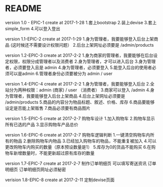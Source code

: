 # README


version 1.0 - EPIC-1  create at 2017-1-28
1.套上bootstrap
2.装上devise
3.套上simple_form
4.可以登入登出


version 1.1-EPIC-2 create at 2017-1-29
1.身为管理者，我要能够登入后台上架商品 (这时候还不需要设计权限问题）
2.后台上架网址必须要是 /admin/products

version 1.2-EPIC-3 create at 2017-2-2
1.身为商家的管理者，我要能够在后台设定权限，权限分成管理者以及消费者
2.身为管理者，才可以进入后台
3.身为管理者，必须要登入且是 admin
4.身为管理者，必须要登入
5.能登入后台的使用者必须可以是admin
6.管理者身份必须要被分为 admin / user

version 1.4-EPIC-4 create at 2017-2-2
1.身为管理者，我要能够登入后台
2.全站分为两种权限：admin (商家) / user （消费者）
3.商家可以登入 /admin
4.身为管理者，我要能够登入后台上架商品
4.后台上架网址必须要是 /admin/products
5.商品的内容分为物品标题、敘述、价格、库存
6.商品要能够设定是否能上架贩售
7.商品必须要有商品图片

version 1.5-EPIC-5 create at 2017-2-7
购物车设计
1.加入购物车
2.购物车显示所有已选的产品
3.显示购物车产品总价


version 1.6-EPIC-6 create at 2017-2-7
购物车逻辑判断
1.一键清空购物车内所有的物品
2.删除购物车内物品
3.已经加入购物车的物品，不能重复被加入
4.可以更改购物车内购买的数量（原本预设数量是1）
5.库存为0的货品不能购买
6.在购物车新增数量时，不能更新超过原有库存的数量

version 1.7-EPIC-7 create at 2017-2-7
制作订单明细页
可以填写寄送资讯
订单明细页
订单明细页网址必须秘密

verision 1.8-EPIC-8 create at 2017-2-11
定制devise页面
